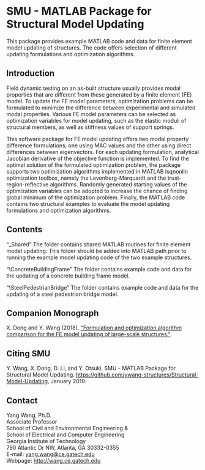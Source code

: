 # SMU - MATLAB Package for Structural Model Updating

This package provides example MATLAB code and data for finite element model updating of structures. The code offers selection of different updating formulations and optimization algorithms. 

## Introduction

Field dynamic testing on an as-built structure usually provides modal properties that are different from these generated by a finite element (FE) model. To update the FE model parameters, optimization problems can be formulated to minimize the difference between experimental and simulated modal properties. Various FE model parameters can be selected as optimization variables for model updating, such as the elastic moduli of structural members, as well as stiffness values of support springs.

This software package for FE model updating offers two modal property difference formulations, one using MAC values and the other using direct differences between eigenvectors. For each updating formulation, analytical Jacobian derivative of the objective function is implemented. To find the optimal solution of the formulated optimization problem, the package supports two optimization algorithms implemented in MATLAB lsqnonlin optimization toolbox, namely the Levenberg-Marquardt and the trust-region-reflective algorithms. Randomly generated starting values of the optimization variables can be adopted to increase the chance of finding global minimum of the optimization problem. Finally, the MATLAB code contains two structural examples to evaluate the model updating formulations and optimization algorithms. 


## Contents

 “\_Shared”
The folder contains shared MATLAB routines for finite element model updating. This folder should be added into MATLAB path prior to running the example model updating code of the two example structures.

“\ConcreteBuildingFrame”
The folder contains example code and data for the updating of a concrete building frame model.

“\SteelPedestrianBridge”
The folder contains example code and data for the updating of a steel pedestrian bridge model.

## Companion Monograph
X. Dong and Y. Wang (2018). ["Formulation and optimization algorithm comparison for the FE model updating of large-scale structures."](http://wang.ce.gatech.edu/sites/default/files/docs/Formulation%20and%20Optimization%20Algorithm%20Comparison%20for%20the%20FE%20Model%20Updating%20of%20Large-Scale%20Structures.pdf)

## Citing SMU
Y. Wang, X. Dong, D. Li, and Y. Otsuki. SMU - MATLAB Package for Structural Model Updating. https://github.com/ywang-structures/Structural-Model-Updating, January 2019.

## Contact

Yang Wang, Ph.D.\
Associate Professor\
School of Civil and Environmental Engineering &\
School of Electrical and Computer Engineering\
Georgia Institute of Technology\
790 Atlantic Dr NW, Atlanta, GA 30332-0355\
E-mail: yang.wang@ce.gatech.edu\
Webpage: http://wang.ce.gatech.edu
